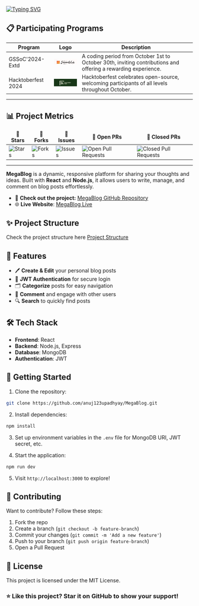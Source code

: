 
[![Typing SVG](https://readme-typing-svg.herokuapp.com?font=Fira+Code&size=25&pause=1000&color=F75C7E&center=true&width=900&lines=📝+MegaBlog)](https://git.io/typing-svg)

## 📋 Participating Programs

| Program               | Logo                                                       | Description                                                                                                 |
|-----------------------|------------------------------------------------------------|-------------------------------------------------------------------------------------------------------------|
| GSSoC'2024-Extd       | <img src="assets/GSSoC-Ext.png" width="120px" alt="GSSoC Logo">       | A coding period from October 1st to October 30th, inviting contributions and offering a rewarding experience. |
| Hacktoberfest 2024    | <img src="assets/hacktoberfest.png" width="120px" alt="Hacktoberfest Logo"> | Hacktoberfest celebrates open-source, welcoming participants of all levels throughout October.                |

---

## 📊 Project Metrics

<table align="center">
    <thead align="center">
        <tr>
            <td><b>🌟 Stars</b></td>
            <td><b>🍴 Forks</b></td>
            <td><b>🐛 Issues</b></td>
            <td><b>🔔 Open PRs</b></td>
            <td><b>🔕 Closed PRs</b></td>
        </tr>
     </thead>
    <tbody>
         <tr>
            <td><img alt="Stars" src="https://img.shields.io/github/stars/anuj123upadhyay/MegaBlog?style=flat&logo=github"/></td>
            <td><img alt="Forks" src="https://img.shields.io/github/forks/anuj123upadhyay/MegaBlog?style=flat&logo=github"/></td>
            <td><img alt="Issues" src="https://img.shields.io/github/issues/anuj123upadhyay/MegaBlog?style=flat&logo=github"/></td>
            <td><img alt="Open Pull Requests" src="https://img.shields.io/github/issues-pr/anuj123upadhyay/MegaBlog?style=flat&logo=github"/></td>
            <td><img alt="Closed Pull Requests" src="https://img.shields.io/github/issues-pr-closed/anuj123upadhyay/MegaBlog?style=flat&color=green&logo=github"/></td>
        </tr>
    </tbody>
</table>

---

**MegaBlog** is a dynamic, responsive platform for sharing your thoughts and ideas. Built with **React** and **Node.js**, it allows users to write, manage, and comment on blog posts effortlessly.

- 🔗 **Check out the project:** [MegaBlog GitHub Repository](https://github.com/anuj123upadhyay/MegaBlog)
- 🌐 **Live Website**: [MegaBlog Live](mega-blog-8587.vercel.app/)

## ✨ Project Structure 

Check the project structure here [Project Structure](PROJECT_STRUCTURE.md)

## 🌟 Features

- 🖊️ **Create & Edit** your personal blog posts
- 🔑 **JWT Authentication** for secure login
- 🗂️ **Categorize** posts for easy navigation
- 💬 **Comment** and engage with other users
- 🔍 **Search** to quickly find posts

## 🛠️ Tech Stack

- **Frontend**: React
- **Backend**: Node.js, Express
- **Database**: MongoDB
- **Authentication**: JWT

## 🚀 Getting Started

1. Clone the repository:
```bash
git clone https://github.com/anuj123upadhyay/MegaBlog.git
```

2. Install dependencies:

```bash
npm install
```

3. Set up environment variables in the `.env` file for MongoDB URI, JWT secret, etc.

4. Start the application:

```bash
npm run dev
```

5. Visit `http://localhost:3000` to explore!

## 🤝 Contributing
Want to contribute? Follow these steps:

1. Fork the repo
2. Create a branch (`git checkout -b feature-branch`)
3. Commit your changes (`git commit -m 'Add a new feature'`)
4. Push to your branch (`git push origin feature-branch`)
5. Open a Pull Request

## 📜 License
This project is licensed under the MIT License.

### ⭐ Like this project? Star it on GitHub to show your support!
